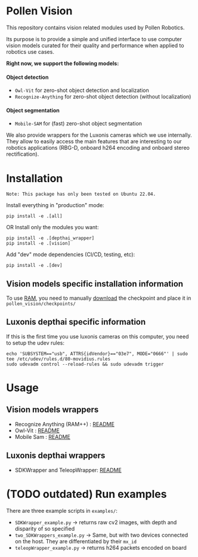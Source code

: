 # Pollen Vision

This repository contains vision related modules used by Pollen Robotics.

Its purpose is to provide a simple and unified interface to use computer vision models curated for their quality and performance when applied to robotics use cases.

**Right now, we support the following models:**

#### Object detection
- `Owl-Vit` for zero-shot object detection and localization
- `Recognize-Anything` for zero-shot object detection (without localization)

#### Object segmentation
- `Mobile-SAM` for (fast) zero-shot object segmentation

We also provide wrappers for the Luxonis cameras which we use internally. They allow to easily access the main features that are interesting to our robotics applications (RBG-D, onboard h264 encoding and onboard stereo rectification).

# Installation

```
Note: This package has only been tested on Ubuntu 22.04.
```

Install everything in "production" mode:
```console
pip install -e .[all]
```

OR Install only the modules you want: 
```console
pip install -e .[depthai_wrapper]
pip install -e .[vision]
```

Add "dev" mode dependencies (CI/CD, testing, etc):
```console
pip install -e .[dev]
```

## Vision models specific installation information
To use [RAM](https://github.com/pollen-robotics/recognize-anything), you need to manually [download](https://huggingface.co/xinyu1205/recognize-anything-plus-model/blob/main/ram_plus_swin_large_14m.pth) the checkpoint and place it in `pollen_vision/checkpoints/`

## Luxonis depthai specific information

If this is the first time you use luxonis cameras on this computer, you need to setup the udev rules:
```
echo 'SUBSYSTEM=="usb", ATTRS{idVendor}=="03e7", MODE="0666"' | sudo tee /etc/udev/rules.d/80-movidius.rules
sudo udevadm control --reload-rules && sudo udevadm trigger
```

# Usage
## Vision models wrappers
- Recognize Anything (RAM++) : [README](pollen_vision/pollen_vision/vision_models/object_detection/recognize_anything/README.md)
- Owl-Vit : [README](pollen_vision/pollen_vision/vision_models/object_detection/owl_vit/README.md)
- Mobile Sam : [README](pollen_vision/pollen_vision/vision_models/object_segmentation/mobile_sam/README.md)


## Luxonis depthai wrappers
- SDKWrapper and TeleopWrapper: [README](pollen_vision/pollen_vision/camera_wrappers/depthai/README.md)


# (TODO outdated) Run examples

There are three example scripts in `examples/`:
- `SDKWrapper_example.py` -> returns raw cv2 images, with depth and disparity of so specified
- `two_SDKWrappers_example.py` -> Same, but with two devices connected on the host. They are differentiated by their `mx_id`
- `teleopWrapper_example.py` -> returns h264 packets encoded on board

